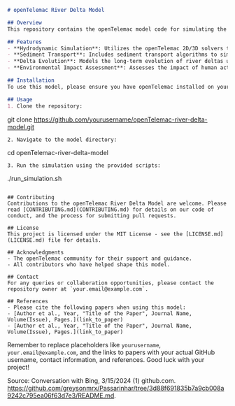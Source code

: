 ```markdown
# openTelemac River Delta Model

## Overview
This repository contains the openTelemac model code for simulating the hydrodynamics and sediment transport processes in river deltas. The model aims to provide insights into delta formation, evolution, and the impact of various environmental factors.

## Features
- **Hydrodynamic Simulation**: Utilizes the openTelemac 2D/3D solvers to model water flow dynamics.
- **Sediment Transport**: Includes sediment transport algorithms to simulate erosion and deposition.
- **Delta Evolution**: Models the long-term evolution of river deltas under different scenarios.
- **Environmental Impact Assessment**: Assesses the impact of human activities and climate change on delta morphology.

## Installation
To use this model, please ensure you have openTelemac installed on your system. Follow the installation guide provided by openTelemac for your specific platform.

## Usage
1. Clone the repository:
   ```
   git clone https://github.com/yourusername/openTelemac-river-delta-model.git
   ```
2. Navigate to the model directory:
   ```
   cd openTelemac-river-delta-model
   ```
3. Run the simulation using the provided scripts:
   ```
   ./run_simulation.sh
   ```

## Contributing
Contributions to the openTelemac River Delta Model are welcome. Please read [CONTRIBUTING.md](CONTRIBUTING.md) for details on our code of conduct, and the process for submitting pull requests.

## License
This project is licensed under the MIT License - see the [LICENSE.md](LICENSE.md) file for details.

## Acknowledgments
- The openTelemac community for their support and guidance.
- All contributors who have helped shape this model.

## Contact
For any queries or collaboration opportunities, please contact the repository owner at `your.email@example.com`.

## References
- Please cite the following papers when using this model:
  - [Author et al., Year, "Title of the Paper", Journal Name, Volume(Issue), Pages.](link_to_paper)
  - [Author et al., Year, "Title of the Paper", Journal Name, Volume(Issue), Pages.](link_to_paper)

```

Remember to replace placeholders like `yourusername`, `your.email@example.com`, and the links to papers with your actual GitHub username, contact information, and references. Good luck with your project!

Source: Conversation with Bing, 3/15/2024
(1) github.com. https://github.com/greysonmrx/Passarinhar/tree/3d88f691835b7a9cb008a9242c795ea06f63d7e3/README.md.
